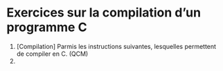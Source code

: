 

# Exercices sur la compilation d’un programme C

1. [Compilation] Parmis les instructions suivantes, lesquelles permettent de compiler en C. (QCM)
2.  
